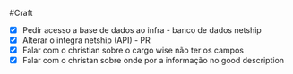 #Craft 

- [x] Pedir acesso a base de dados ao infra - banco de dados netship
- [x] Alterar o integra netship (API) - PR
- [x] Falar com o christian sobre o cargo wise não ter os campos
- [x] Falar com o christan sobre onde por a informação no good description